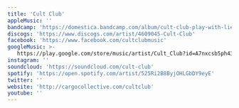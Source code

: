 ```yaml
---
title: 'Cult Club'
appleMusic: ''
bandcamp: 'https://domestica.bandcamp.com/album/cult-club-play-with-lies-2016-ref-dom07-s'
discogs: 'https://www.discogs.com/artist/4609045-Cult-Club'
facebook: 'https://www.facebook.com/cultclubmusic'
googleMusic: >-
   https://play.google.com/store/music/artist/Cult_Club?id=A7nxcsb5ph43xpalwcgktfxod6a
instagram: ''
soundcloud: 'https://soundcloud.com/cult-club'
spotify: 'https://open.spotify.com/artist/525Ri2B8ByjOHLGbDY9eyE'
twitter: ''
website: 'http://cargocollective.com/cultclub'
youtube: ''
---
```

